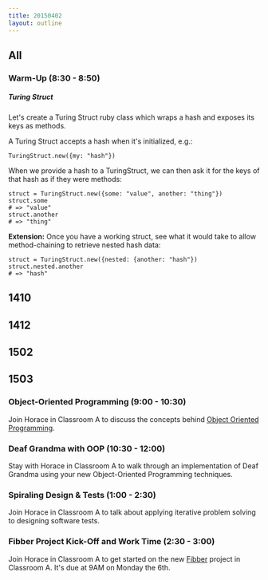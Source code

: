 ```yaml
---
title: 20150402
layout: outline
---
```


## All

### Warm-Up (8:30 - 8:50)

##### Turing Struct

Let's create a Turing Struct ruby class which wraps a hash and exposes
its keys as methods.

A Turing Struct accepts a hash when it's initialized, e.g.:

```
TuringStruct.new({my: "hash"})
```

When we provide a hash to a TuringStruct, we can then ask it for the
keys of that hash as if they were methods:

```
struct = TuringStruct.new({some: "value", another: "thing"})
struct.some
# => "value"
struct.another
# => "thing"
```

__Extension:__ Once you have a working struct, see what it would take to allow
method-chaining to retrieve nested hash data:

```
struct = TuringStruct.new({nested: {another: "hash"})
struct.nested.another
# => "hash"
```

## 1410

## 1412

## 1502

## 1503

### Object-Oriented Programming (9:00 - 10:30)

Join Horace in Classroom A to discuss the concepts behind [Object Oriented Programming](https://github.com/turingschool/lesson_plans/blob/master/ruby_01-object_oriented_programming_with_ruby/object_oriented_programming.markdown).

### Deaf Grandma with OOP (10:30 - 12:00)

Stay with Horace in Classroom A to walk through an implementation of
Deaf Grandma using your new Object-Oriented Programming techniques.

### Spiraling Design & Tests (1:00 - 2:30)

Join Horace in Classroom A to talk about applying iterative problem solving
to designing software tests.

### Fibber Project Kick-Off and Work Time (2:30 - 3:00)

Join Horace in Classroom A to get started on the new [Fibber](https://github.com/turingschool/challenges/blob/master/fibber.markdown) project in Classroom A. It's due at 9AM on Monday the 6th.
